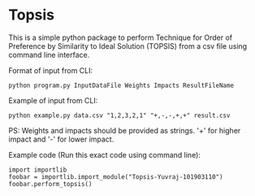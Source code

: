 # Topsis
This is a simple python package to perform Technique for Order of Preference by Similarity to Ideal Solution (TOPSIS) from a csv file using command line interface.

Format of input from CLI:

```python program.py InputDataFile Weights Impacts ResultFileName```
  
Example of input from CLI:
  
```python example.py data.csv "1,2,3,2,1" "+,-,-,+,+" result.csv```

PS: Weights and impacts should be provided as strings. '+' for higher impact and '-' for lower impact.

Example code (Run this exact code using command line):
```
import importlib
foobar = importlib.import_module("Topsis-Yuvraj-101903110")
foobar.perform_topsis()

